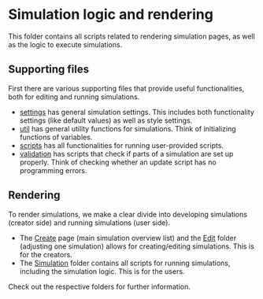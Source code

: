 # Simulation logic and rendering

This folder contains all scripts related to rendering simulation pages, as well as the logic to execute simulations.

## Supporting files

First there are various supporting files that provide useful functionalities, both for editing and running simulations.

- [settings](./settings.js) has general simulation settings. This includes both functionality settings (like default values) as well as style settings.
- [util](./util.js) has general utility functions for simulations. Think of initializing functions of variables.
- [scripts](./scripts.js) has all functionalities for running user-provided scripts.
- [validation](./validation.js) has scripts that check if parts of a simulation are set up properly. Think of checking whether an update script has no programming errors.

## Rendering

To render simulations, we make a clear divide into developing simulations (creator side) and running simulations (user side).

- The [Create](./Create.jsx) page (main simulation overview list) and the [Edit](./Edit/) folder (adjusting one simulation) allows for creating/editing simulations. This is for the creators.
- The [Simulation](./Simulation/) folder contains all scripts for running simulations, including the simulation logic. This is for the users.

Check out the respective folders for further information.
